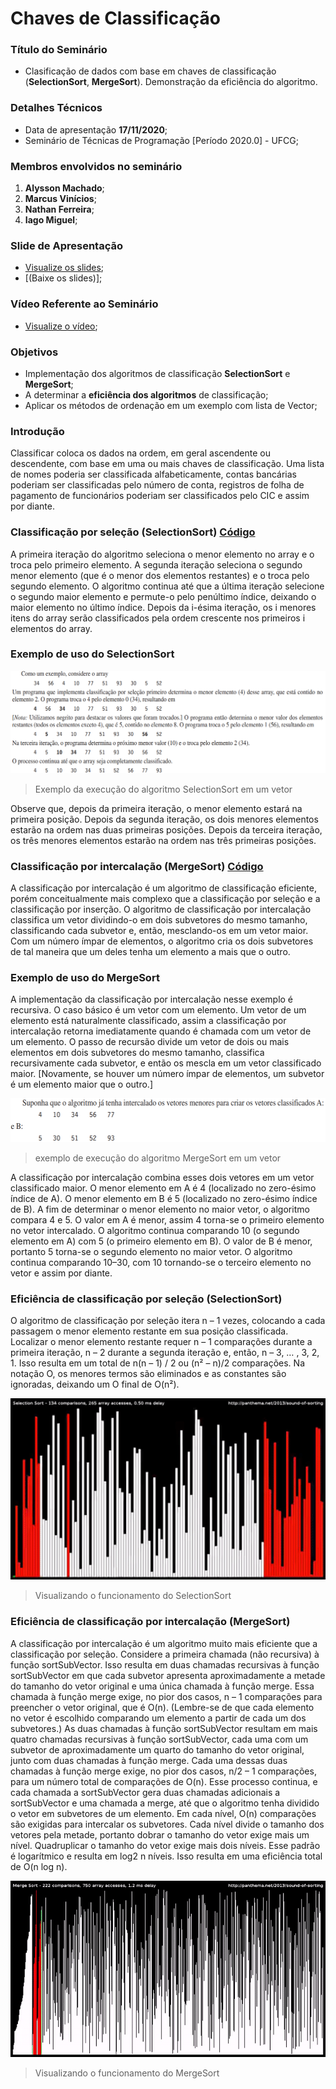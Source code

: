 # Chaves de Classificação

### Título do Seminário
- Clasificação de dados com base em chaves de classificação (**SelectionSort**, **MergeSort**). Demonstração da eficiência do algoritmo.

### Detalhes Técnicos
- Data de apresentação **17/11/2020**;
- Seminário de Técnicas de Programação [Período 2020.0] - UFCG;

### Membros envolvidos no seminário

1. **Alysson Machado**;
2. **Marcus Vinícios**;
3. **Nathan Ferreira**;
4. **Iago Miguel**;

### Slide de Apresentação
- <a href = "" target = "_blank">Visualize os slides</a>;
- [(Baixe os slides)];

### Vídeo Referente ao Seminário
- <a href = "" target = "_blank">Visualize o vídeo</a>;

### Objetivos

- Implementação dos algoritmos de classificação **SelectionSort** e **MergeSort**;
- A determinar a **eficiência dos algoritmos** de classificação;
- Aplicar os métodos de ordenação em um exemplo com lista de Vector;

### Introdução

Classificar coloca os dados na ordem, em geral ascendente ou descendente, com base em uma ou mais chaves de classificação. Uma lista de nomes poderia ser classificada alfabeticamente, contas bancárias poderiam ser classificadas pelo número de conta, registros de folha de pagamento de funcionários poderiam ser classificados pelo CIC e assim por diante.  

### Classificação por seleção (SelectionSort) [Código](https://github.com/Alyssonmach/chaves-de-classificacao/tree/main/Parte%200%20-%20SelectionSort)

A primeira iteração do algoritmo seleciona o menor elemento no array e o troca pelo primeiro elemento. A segunda iteração seleciona o segundo menor elemento (que é o menor dos elementos restantes) e o troca pelo segundo elemento. O algoritmo continua até que a última iteração selecione o segundo maior elemento e permute-o pelo penúltimo índice, deixando o maior elemento no último índice. Depois da i-ésima iteração, os i menores itens do array serão classificados pela ordem crescente nos primeiros i elementos do array.

### Exemplo de uso do SelectionSort

![exemplo-selectionsort](Imagens/exemplo-selectionsort.PNG)
> Exemplo da execução do algoritmo SelectionSort em um vetor

Observe que, depois da primeira iteração, o menor elemento estará na primeira posição. Depois da segunda iteração, os dois menores elementos estarão na ordem nas duas primeiras posições. Depois da terceira iteração, os três menores elementos estarão na ordem nas três primeiras posições.

### Classificação por intercalação (MergeSort) [Código](https://github.com/Alyssonmach/chaves-de-classificacao/tree/main/Parte%201%20-%20MergeSort)

A classificação por intercalação é um algoritmo de classificação eficiente, porém conceitualmente mais complexo que a classificação por seleção e a classificação por inserção. O algoritmo de classificação por intercalação classifica um vetor dividindo-o em dois subvetores do mesmo tamanho, classificando cada subvetor e, então, mesclando-os em um vetor maior. Com um número ímpar de elementos, o algoritmo cria os dois subvetores de tal maneira que um deles tenha um elemento a mais que o outro.

### Exemplo de uso do MergeSort

A implementação da classificação por intercalação nesse exemplo é recursiva. O caso básico é um vetor com um elemento. Um vetor de um elemento está naturalmente classificado, assim a classificação por intercalação retorna imediatamente quando é chamada com um vetor de um elemento. O passo de recursão divide um vetor de dois ou mais elementos em dois subvetores do mesmo tamanho, classifica recursivamente cada subvetor, e então os mescla em um vetor classificado maior. [Novamente, se houver um número ímpar de elementos, um subvetor é um elemento maior que o outro.]

![exemplo-mergesort](Imagens/exemplo-mergesort.PNG)
> exemplo de execução do algoritmo MergeSort em um vetor

A classificação por intercalação combina esses dois vetores em um vetor classificado maior. O menor elemento em A é 4 (localizado no zero-ésimo índice de A). O menor elemento em B é 5 (localizado no zero-ésimo índice de B). A fim de determinar o menor elemento no maior vetor, o algoritmo compara 4 e 5. O valor em A é menor, assim 4 torna-se o primeiro elemento no vetor intercalado. O algoritmo continua comparando 10 (o segundo elemento em A) com 5 (o primeiro elemento em B). O valor de B é menor, portanto 5 torna-se o segundo elemento no maior vetor. O algoritmo continua comparando 10–30, com 10 tornando-se o terceiro elemento no vetor e assim por diante.

### Eficiência de classificação por seleção (SelectionSort)

O algoritmo de classificação por seleção itera n – 1 vezes, colocando a cada passagem o menor elemento restante em sua posição classificada. Localizar o menor elemento restante requer n – 1 comparações durante a primeira iteração, n – 2 durante a segunda iteração e, então, n – 3, … , 3, 2, 1. Isso resulta em um total de n(n – 1) / 2 ou (n² – n)/2 comparações. Na notação O, os menores termos são eliminados e as constantes são ignoradas, deixando um O final de O(n²).

<img src="Imagens/selectionsort-eficiencia.gif" alt="selectionsort" width="600"/>

> Visualizando o funcionamento do SelectionSort

### Eficiência de classificação por intercalação (MergeSort)

A classificação por intercalação é um algoritmo muito mais eficiente que a classificação por seleção. Considere a primeira chamada (não recursiva) à função sortSubVector. Isso resulta em duas chamadas recursivas à função sortSubVector em que cada subvetor apresenta aproximadamente a metade do tamanho do vetor original e uma única chamada à função merge. Essa chamada à função merge exige, no pior dos casos, n – 1 comparações para preencher o vetor original, que é O(n). (Lembre-se de que cada elemento no vetor é escolhido comparando um elemento a partir de cada um dos subvetores.) As duas chamadas à função sortSubVector resultam em mais quatro chamadas recursivas à função sortSubVector, cada uma com um subvetor de aproximadamente um quarto do tamanho do vetor original, junto com duas chamadas à função merge. Cada uma dessas duas chamadas à função merge exige, no pior dos casos, n/2 – 1 comparações, para um número total de comparações de O(n). Esse processo continua, e cada chamada a sortSubVector gera duas chamadas adicionais a sortSubVector e uma chamada a merge, até que o algoritmo tenha dividido o vetor em subvetores de um elemento. Em cada nível, O(n) comparações são exigidas para intercalar os subvetores. Cada nível divide o tamanho dos vetores pela metade, portanto dobrar o tamanho do vetor exige mais um nível. Quadruplicar o tamanho do vetor exige mais dois níveis. Esse padrão é logarítmico e resulta em log2 n níveis. Isso resulta em uma eficiência total de O(n log n). 

<img src="Imagens/mergesort-eficiencia.gif" alt="mergesort" width="600"/>

> Visualizando o funcionamento do MergeSort

